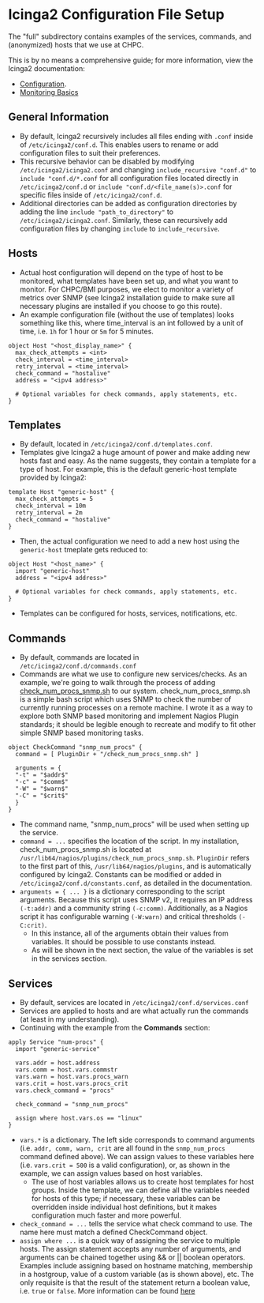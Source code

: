 # Icinga2 Configuration File Setup

The "full" subdirectory contains examples of the services, commands, and (anonymized) hosts that we use at CHPC.

This is by no means a comprehensive guide; for more information, view the Icinga2 documentation:
 - [Configuration](https://icinga.com/docs/icinga2/latest/doc/04-configuration/).
 - [Monitoring Basics](https://icinga.com/docs/icinga2/latest/doc/03-monitoring-basics/)
 
## General Information

- By default, Icinga2 recursively includes all files ending with `.conf` inside of `/etc/icinga2/conf.d`. This enables users to rename or add configuration files to suit their preferences.
- This recursive behavior can be disabled by modifying `/etc/icinga2/icinga2.conf` and changing `include_recursive "conf.d"` to `include "conf.d/*.conf` for all configuration files located directly in `/etc/icinga2/conf.d` or `include "conf.d/<file_name(s)>.conf` for specific files inside of `/etc/icinga2/conf.d`.  
- Additional directories can be added as configuration directories by adding the line `include "path_to_directory"` to `/etc/icinga2/icinga2.conf`. Similarly, these can recursively add configuration files by changing `include` to `include_recursive`. 

## Hosts

- Actual host configuration will depend on the type of host to be monitored, what templates have been set up, and what you want to monitor. For CHPC/BMI purposes, we elect to monitor a variety of metrics over SNMP (see Icinga2 installation guide to make sure all necessary plugins are installed if you choose to go this route).
- An example configuration file (without the use of templates) looks something like this, where time_interval is an int followed by a unit of time, i.e. `1h` for 1 hour or  `5m` for 5 minutes. 
```
object Host "<host_display_name>" {
  max_check_attempts = <int>
  check_interval = <time_interval>
  retry_interval = <time_interval>
  check_command = "hostalive"
  address = "<ipv4 address>"
  
  # Optional variables for check commands, apply statements, etc.
}
```

## Templates

- By default, located in `/etc/icinga2/conf.d/templates.conf`.
- Templates give Icinga2 a huge amount of power and make adding new hosts fast and easy. As the name suggests, they contain a template for a type of host. For example, this is the default generic-host template provided by Icinga2:
```
template Host "generic-host" {
  max_check_attempts = 5
  check_interval = 10m
  retry_interval = 2m
  check_command = "hostalive"
}
```
- Then, the actual configuration we need to add a new host using the `generic-host` tmeplate gets reduced to:
```
object Host "<host_name>" {
  import "generic-host"
  address = "<ipv4 address>"
  
  # Optional variables for check commands, apply statements, etc. 
}
```
- Templates can be configured for hosts, services, notifications, etc. 

## Commands
- By default, commands are located in `/etc/icinga2/conf.d/commands.conf`
- Commands are what we use to configure new services/checks. As an example, we're going to walk through the process of adding [check_num_procs_snmp.sh](https://github.com/andrewtakeshi/bmi/blob/master/icinga.d/initial/custom_scripts/check_num_procs_snmp.sh) to our system. check_num_procs_snmp.sh is a simple bash script which uses SNMP to check the number of currently running processes on a remote machine. I wrote it as a way to explore both SNMP based monitoring and implement Nagios Plugin standards; it should be legible enough to recreate and modify to fit other simple SNMP based monitoring tasks. 

```
object CheckCommand "snmp_num_procs" {
  command = [ PluginDir + "/check_num_procs_snmp.sh" ]
  
  arguments = {
  "-t" = "$addr$"
  "-c" = "$comm$"
  "-W" = "$warn$"
  "-C" = "$crit$"
  }
}
```

- The command name, "snmp_num_procs" will be used when setting up the service. 
- `command = ...` specifies the location of the script. In my installation, check_num_procs_snmp.sh is located at `/usr/lib64/nagios/plugins/check_num_procs_snmp.sh`. `PluginDir` refers to the first part of this, `/usr/lib64/nagios/plugins`, and is automatically configured by Icinga2. Constants can be modified or added in `/etc/icinga2/conf.d/constants.conf`, as detailed in the documentation. 
- `arguments = { ... }` is a dictionary corresponding to the script arguments. Because this script uses SNMP v2, it requires an IP address `(-t:addr)` and a community string `(-c:comm)`. Additionally, as a Nagios script it has configurable warning `(-W:warn)` and critical thresholds `(-C:crit)`. 
  - In this instance, all of the arguments obtain their values from variables. It should be possible to use constants instead. 
  - As will be shown in the next section, the value of the variables is set in the services section. 

## Services
- By default, services are located in `/etc/icinga2/conf.d/services.conf`
- Services are applied to hosts and are what actually run the commands (at least in my understanding).
- Continuing with the example from the **Commands** section:
```
apply Service "num-procs" {
  import "generic-service"
  
  vars.addr = host.address
  vars.comm = host.vars.commstr
  vars.warn = host.vars.procs_warn
  vars.crit = host.vars.procs_crit
  vars.check_command = "procs"
  
  check_command = "snmp_num_procs"
  
  assign where host.vars.os == "linux"
}
```
- `vars.*` is a dictionary. The left side corresponds to command arguments (i.e. `addr, comm, warn, crit` are all found in the `snmp_num_procs` command defined above). We can assign values to these variables here (i.e. `vars.crit = 500` is a valid configuration), or, as shown in the example, we can assign values based on host variables. 
  - The use of host variables allows us to create host templates for host groups. Inside the template, we can define all the variables needed for hosts of this type; if necessary, these variables can be overridden inside individual host definitions, but it makes configuration much faster and more powerful.
- `check_command = ...` tells the service what check command to use. The name here must match a defined CheckCommand object. 
- `assign where ...` is a quick way of assigning the service to multiple hosts. The assign statement accepts any number of arguments, and arguments can be chained together using && or || boolean operators. Examples include assigning based on hostname matching, membership in a hostgroup, value of a custom variable (as is shown above), etc. The only requisite is that the result of the statement return a boolean value, i.e. `true` or `false`. More information can be found [here](https://icinga.com/docs/icinga2/latest/doc/03-monitoring-basics/#using-apply-services)



